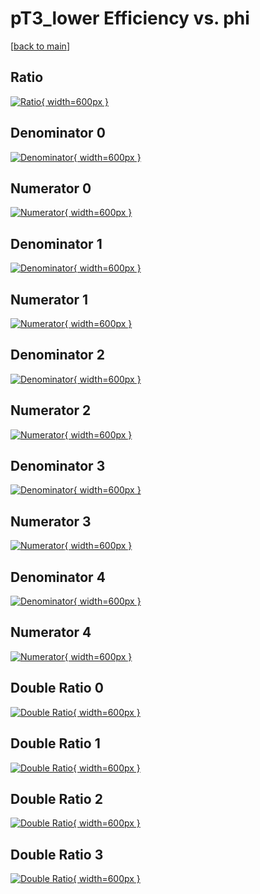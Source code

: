 # pT3_lower Efficiency vs. phi

[[back to main](./)]



## Ratio

[![Ratio](../mtv/var/pT3_lower_base_0_1_eff_phi.png){ width=600px }](../mtv/var/pT3_lower_base_0_1_eff_phi.pdf)

## Denominator 0

[![Denominator](../mtv/den/pT3_lower_base_0_1_eff_phi_den0.png){ width=600px }](../mtv/den/pT3_lower_base_0_1_eff_phi_den0.pdf)

## Numerator 0

[![Numerator](../mtv/num/pT3_lower_base_0_1_eff_phi_num0.png){ width=600px }](../mtv/num/pT3_lower_base_0_1_eff_phi_num0.pdf)

## Denominator 1

[![Denominator](../mtv/den/pT3_lower_base_0_1_eff_phi_den1.png){ width=600px }](../mtv/den/pT3_lower_base_0_1_eff_phi_den1.pdf)

## Numerator 1

[![Numerator](../mtv/num/pT3_lower_base_0_1_eff_phi_num1.png){ width=600px }](../mtv/num/pT3_lower_base_0_1_eff_phi_num1.pdf)

## Denominator 2

[![Denominator](../mtv/den/pT3_lower_base_0_1_eff_phi_den2.png){ width=600px }](../mtv/den/pT3_lower_base_0_1_eff_phi_den2.pdf)

## Numerator 2

[![Numerator](../mtv/num/pT3_lower_base_0_1_eff_phi_num2.png){ width=600px }](../mtv/num/pT3_lower_base_0_1_eff_phi_num2.pdf)

## Denominator 3

[![Denominator](../mtv/den/pT3_lower_base_0_1_eff_phi_den3.png){ width=600px }](../mtv/den/pT3_lower_base_0_1_eff_phi_den3.pdf)

## Numerator 3

[![Numerator](../mtv/num/pT3_lower_base_0_1_eff_phi_num3.png){ width=600px }](../mtv/num/pT3_lower_base_0_1_eff_phi_num3.pdf)

## Denominator 4

[![Denominator](../mtv/den/pT3_lower_base_0_1_eff_phi_den4.png){ width=600px }](../mtv/den/pT3_lower_base_0_1_eff_phi_den4.pdf)

## Numerator 4

[![Numerator](../mtv/num/pT3_lower_base_0_1_eff_phi_num4.png){ width=600px }](../mtv/num/pT3_lower_base_0_1_eff_phi_num4.pdf)

## Double Ratio 0

[![Double Ratio](../mtv/ratio/pT3_lower_base_0_1_eff_phi_ratio0.png){ width=600px }](../mtv/ratio/pT3_lower_base_0_1_eff_phi_ratio0.pdf)

## Double Ratio 1

[![Double Ratio](../mtv/ratio/pT3_lower_base_0_1_eff_phi_ratio1.png){ width=600px }](../mtv/ratio/pT3_lower_base_0_1_eff_phi_ratio1.pdf)

## Double Ratio 2

[![Double Ratio](../mtv/ratio/pT3_lower_base_0_1_eff_phi_ratio2.png){ width=600px }](../mtv/ratio/pT3_lower_base_0_1_eff_phi_ratio2.pdf)

## Double Ratio 3

[![Double Ratio](../mtv/ratio/pT3_lower_base_0_1_eff_phi_ratio3.png){ width=600px }](../mtv/ratio/pT3_lower_base_0_1_eff_phi_ratio3.pdf)

